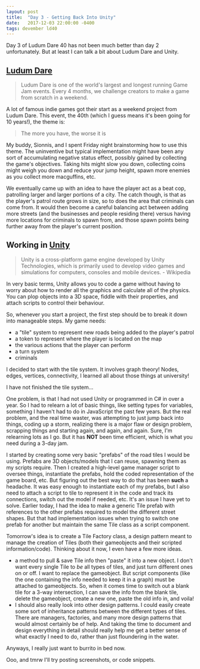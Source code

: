 ```yaml
---
layout: post
title:  "Day 3 - Getting Back Into Unity"
date:   2017-12-03 22:00:00 -0400
tags: devember ld40
---
```


Day 3 of Ludum Dare 40 has not been much better than day 2 unfortunately. But at least I can talk a bit about Ludum Dare and Unity.

## [Ludum Dare](https://ldjam.com/)

> Ludum Dare is one of the world's largest and longest running Game Jam events. Every 4 months, we challenge creators to make a game from scratch in a weekend.

A lot of famous indie games got their start as a weekend project from Ludum Dare. This event, the 40th (which I guess means it's been going for 10 years!), the theme is:
> The more you have, the worse it is

My buddy, Sionnis, and I spent Friday night brainstorming how to use this theme. The uninventive but typical implementation might have been any sort of accumulating negative status effect, possibly gained by collecting the game's objectives. Taking hits might slow you down, collecting coins might weigh you down and reduce your jump height, spawn more enemies as you collect more macguffins, etc.

We eventually came up with an idea to have the player act as a beat cop, patrolling larger and larger portions of a city. The catch though, is that as the player's patrol route grows in size, so to does the area that criminals can come from. It would then become a careful balancing act between adding more streets (and the businesses and people residing there) versus having more locations for criminals to spawn from, and those spawn points being further away from the player's current position. 

## Working in [Unity](https://unity3d.com/)

> Unity is a cross-platform game engine developed by Unity Technologies, which is primarily used to develop video games and simulations for computers, consoles and mobile devices. - Wikipedia

In very basic terms, Unity allows you to code a game without having to worry about how to render all the graphics and calculate all of the physics. You can plop objects into a 3D space, fiddle with their properties, and attach scripts to control their behaviour.

So, whenever you start a project, the first step should be to break it down into manageable steps. My game needs:
* a "tile" system to represent new roads being added to the player's patrol
* a token to represent where the player is located on the map
* the various actions that the player can perform
* a turn system
* criminals

I decided to start with the tile system. It involves graph theory! Nodes, edges, vertices, connectivity, I learned all about those things at university! 

I have not finished the tile system... 

One problem, is that I had not used Unity or programmed in C# in over a year. So I had to relearn a lot of basic things, like setting types for variables, something I haven't had to do in JavaScript the past few years. But the real problem, and the real time waster, was attempting to just jump back into things, coding up a storm, realizing there is a major flaw or design problem, scrapping things and starting again, and again, and again. Sure, I'm relearning lots as I go. But it has **NOT** been time efficient, which is what you need during a 3-day jam.

I started by creating some very basic "prefabs" of the road tiles I would be using. Prefabs are 3D objects/models that I can reuse, spawning them as my scripts require. Then I created a high-level game manager script to oversee things, instantiate the prefabs, hold the coded representation of the game board, etc. But figuring out the best way to do that has been **such** a headache. It was easy enough to instantiate each of my prefabs, but I also need to attach a script to tile to represent it in the code and track its connections, switch out the model if needed, etc. It's an issue I have yet to solve. Earlier today, I had the idea to make a generic Tile prefab with references to the other prefabs required to model the different street shapes. But that had implementation issues when trying to switch one prefab for another but maintain the same Tile class as a script component.

Tomorrow's idea is to create a Tile Factory class, a design pattern meant to manage the creation of Tiles (both their gameobjects and their scripted information/code). Thinking about it now, I even have a few more ideas. 
* a method to pull & save Tile info then "paste" it into a new object. I don't want every single Tile to *be* all types of tiles, and just turn different ones on or off. I want to replace the gameobject. But script components (like the one containing the info needed to keep it in a graph) must be attached to gameobjects. So, when it comes time to switch out a blank tile for a 3-way intersection, I can save the info from the blank tile, delete the gameobject, create a new one, paste the old info in, and voila!
* I should also really look into other design patterns. I could easily create some sort of inheritance patterns between the different types of tiles. There are managers, factories, and many more design patterns that would almost certainly be of help. And taking the time to document and design everything in detail should really help me get a better sense of what exactly I need to do, rather than just floundering in the water.

Anyways, I really just want to burrito in bed now.


Ooo, and tmrw I'll try posting screenshots, or code snippets.